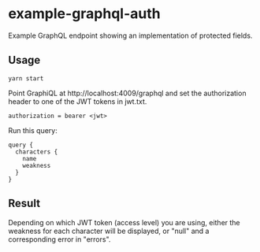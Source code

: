# example-graphql-auth

Example GraphQL endpoint showing an implementation of protected fields.

Usage
-----
    yarn start

Point GraphiQL at http://localhost:4009/graphql and set the authorization header to one of the JWT tokens in jwt.txt.

    authorization = bearer <jwt>

Run this query:

    query {
      characters {
        name
        weakness
      }
    }

Result
------
Depending on which JWT token (access level) you are using, either the weakness for each character will be displayed, or "null" and a corresponding error in "errors".

